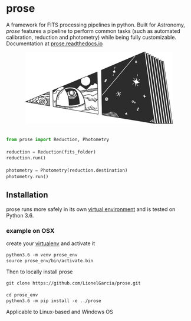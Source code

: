 # prose

A framework for FITS processing pipelines in python. Built for Astronomy, *prose* features a pipeline to perform common tasks (such as automated calibration, reduction and photometry) while being fully customizable. Documentation at [prose.readthedocs.io](https://prose.readthedocs.io)

<p align="center">
  <img width="400" src="docs/source/prose.png">
</p>


```python

from prose import Reduction, Photometry

reduction = Reduction(fits_folder)
reduction.run()

photometry = Photometry(reduction.destination)
photometry.run()

```

## Installation

prose runs more safely in its own [virtual environment](https://docs.python.org/3/tutorial/venv.html) and is tested on Python 3.6.

### example on OSX

create your [virtualenv](https://docs.python.org/3/tutorial/venv.html) and activate it

```shell
python3.6 -m venv prose_env
source prose_env/bin/activate.bin
```

Then to locally install prose

```shell
git clone https://github.com/LionelGarcia/prose.git

cd prose_env
python3.6 -m pip install -e ../prose
```

Applicable to Linux-based and Windows OS
